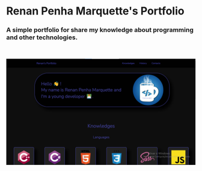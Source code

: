 # Renan Penha Marquette's Portfolio

### A simple portfolio for share my knowledge about programming and other technologies.

<br/>

![Front page PNG.](src/img/pageImage.png)
